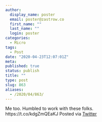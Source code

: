 ```yaml
---
author:
  display_name: poster
  email: poster@zastrow.co
  first_name: ""
  last_name: ""
  login: poster
categories:
  - Micro
tags:
  - Post
date: "2020-04-23T12:07:01Z"
meta:
published: true
status: publish
title: ""
type: post
slug: 863
aliases:
  - /2020/04/863/
---
```

<p>Me too. Humbled to work with these folks.<br />
https://t.co/kdgZmQEaKJ Posted via <a href="http://twitter.com/zastrow/status/1253348805929504770">Twitter</a></p>
